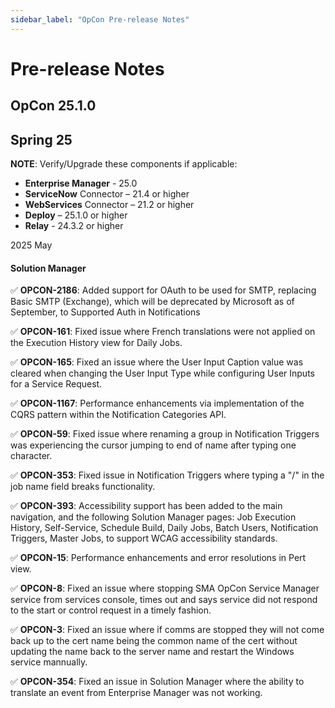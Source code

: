 ```yaml
---
sidebar_label: "OpCon Pre-release Notes"
---
```


# Pre-release Notes

## OpCon 25.1.0

## Spring 25

**NOTE**: Verify/Upgrade these components if applicable: 

* **Enterprise Manager** - 25.0 
* **ServiceNow** Connector – 21.4 or higher
* **WebServices** Connector – 21.2 or higher
* **Deploy** – 25.1.0 or higher
* **Relay** - 24.3.2 or higher

2025 May

#### Solution Manager
:white_check_mark: **OPCON-2186**: Added support for OAuth to be used for SMTP, replacing Basic SMTP (Exchange), which will be deprecated by Microsoft as of September, to Supported Auth in Notifications

:white_check_mark: **OPCON-161**: Fixed issue where French translations were not applied on the Execution History view for Daily Jobs.

:white_check_mark: **OPCON-165**: Fixed an issue where the User Input Caption value was cleared when changing the User Input Type while configuring User Inputs for a Service Request.

:white_check_mark: **OPCON-1167**: Performance enhancements via implementation of the CQRS pattern within the Notification Categories API.

:white_check_mark: **OPCON-59**: Fixed issue where renaming a group in Notification Triggers was experiencing the cursor jumping to end of name after typing one character.

:white_check_mark: **OPCON-353**: Fixed issue in Notification Triggers where typing a "/" in the job name field breaks functionality.

:white_check_mark: **OPCON-393**: Accessibility support has been added to the main navigation, and the following Solution Manager pages: Job Execution History, Self-Service, Schedule Build, Daily Jobs, Batch Users, Notification Triggers, Master Jobs,  to support WCAG accessibility standards.

:white_check_mark: **OPCON-15**: Performance enhancements and error resolutions in Pert view.

:white_check_mark: **OPCON-8**: Fixed an issue where stopping SMA OpCon Service Manager service from services console, times out and says service did not respond to the start or control request in a timely fashion.

:white_check_mark: **OPCON-3**: Fixed an issue where if comms are stopped they will not come back up to the cert name being the common name of the cert without updating the name back to the server name and restart the Windows service mannually.

:white_check_mark: **OPCON-354**: Fixed an issue in Solution Manager where the ability to translate an event from Enterprise Manager was not working.










